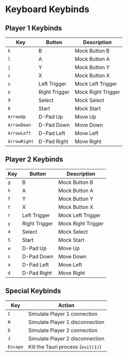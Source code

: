 # Keyboard Keybinds

## Player 1 Keybinds

| Key         | Button           | Description         |
|-------------|------------------|---------------------|
| `k`         | B                | Mock Button B       |
| `l`         | A                | Mock Button A       |
| `j`         | Y                | Mock Button Y       |
| `i`         | X                | Mock Button X       |
| `u`         | Left Trigger     | Mock Left Trigger   |
| `o`         | Right Trigger    | Mock Right Trigger  |
| `9`         | Select           | Mock Select         |
| `0`         | Start            | Mock Start          |
| `ArrowUp`   | D-Pad Up         | Move Up             |
| `ArrowDown` | D-Pad Down       | Move Down           |
| `ArrowLeft` | D-Pad Left       | Move Left           |
| `ArrowRight`| D-Pad Right      | Move Right          |

## Player 2 Keybinds

| Key         | Button           | Description         |
|-------------|------------------|---------------------|
| `g`         | B                | Mock Button B       |
| `h`         | A                | Mock Button A       |
| `f`         | Y                | Mock Button Y       |
| `t`         | X                | Mock Button X       |
| `r`         | Left Trigger     | Mock Left Trigger   |
| `y`         | Right Trigger    | Mock Right Trigger  |
| `4`         | Select           | Mock Select         |
| `5`         | Start            | Mock Start          |
| `w`         | D-Pad Up         | Move Up             |
| `s`         | D-Pad Down       | Move Down           |
| `a`         | D-Pad Left       | Move Left           |
| `d`         | D-Pad Right      | Move Right          |

## Special Keybinds

| Key     | Action                                |
|---------|----------------------------------------|
| `C`     | Simulate Player 1 connection          |
| `N`     | Simulate Player 1 disconnection       |
| `D`     | Simulate Player 2 connection          |
| `J`     | Simulate Player 2 disconnection       |
| `Escape`| Kill the Tauri process (`exit(1)`)    |

